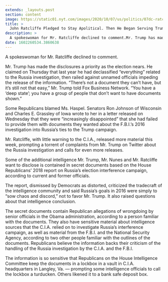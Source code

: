 ```yaml
--- 
extends: _layouts.post 
section: content 
image: https://static01.nyt.com/images/2020/10/07/us/politics/07dc-ratcliffe/07dc-ratcliffe-facebookJumbo.jpg 
title: > 
  John Ratcliffe Pledged to Stay Apolitical. Then He Began Serving Trump’s Political Agenda. 
description: > 
  A spokeswoman for Mr. Ratcliffe declined to comment.Mr. Trump has made the disclosures a priority as the election nears.He claimed on Thursday that last year he had declassified “everything” related to the Russia investigation, then railed against unnamed officials impeding the release of the information.“There’s not a document they can’t have, but it’s still not that easy,” Mr. Trump told Fox Business Network.Republicans believe the information backs their criticism of the handling of the Russia investigation by the C.I.A. 
date: 1602260534.3860638 
--- 
```

A spokeswoman for Mr. Ratcliffe declined to comment.

Mr. Trump has made the disclosures a priority as the election nears. He claimed on Thursday that last year he had declassified “everything” related to the Russia investigation, then railed against unnamed officials impeding the release of the information. “There’s not a document they can’t have, but it’s still not that easy,” Mr. Trump told Fox Business Network. “You have a ‘deep state’; you have a group of people that don’t want to have documents shown.”

Some Republicans blamed Ms. Haspel. Senators Ron Johnson of Wisconsin and Charles E. Grassley of Iowa wrote to her in a letter released on Wednesday that they were “increasingly disappointed” that she had failed to provide them with documents they wanted about the F.B.I.’s 2016 investigation into Russia’s ties to the Trump campaign.

Mr. Ratcliffe, with little warning to the C.I.A., released more material this week, prompting a torrent of complaints from Mr. Trump on Twitter about the Russia investigation and calls for even more releases.

Some of the additional intelligence Mr. Trump, Mr. Nunes and Mr. Ratcliffe want to disclose is contained in secret documents based on the House Republicans’ 2018 report on Russia’s election interference campaign, according to current and former officials.

The report, dismissed by Democrats as distorted, criticized the tradecraft of the intelligence community and said Russia’s goals in 2016 were simply to “sow chaos and discord,” not to favor Mr. Trump. It also raised questions about that intelligence conclusion.

The secret documents contain Republican allegations of wrongdoing by senior officials in the Obama administration, according to a person familiar with the documents. They also have sensitive material about intelligence sources that the C.I.A. relied on to investigate Russia’s interference campaign, as well as material from the F.B.I. and the National Security Agency, according to two other people familiar with the outlines of the documents. Republicans believe the information backs their criticism of the handling of the Russia investigation by the C.I.A. and the F.B.I.

The information is so sensitive that Republicans on the House Intelligence Committee keep the documents in a lockbox in a vault in C.I.A. headquarters in Langley, Va. — prompting some intelligence officials to call the lockbox a turducken. Others likened it to a bank safe deposit box.